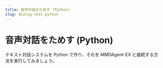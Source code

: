 ```yaml
---
title: 音声対話をためす (Python)
slug: dialog-test-python
---
```

# 音声対話をためす (Python)

テキスト対話システムを Python で作り、それを MMDAgent-EX と接続する方法を実行してみましょう。